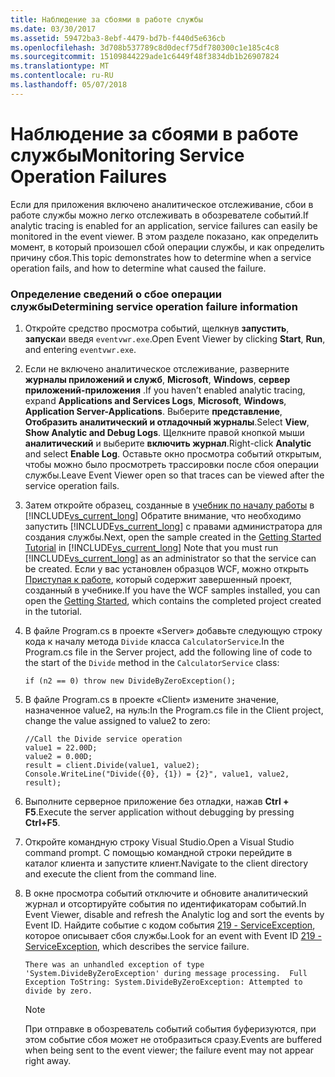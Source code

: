 ```yaml
---
title: Наблюдение за сбоями в работе службы
ms.date: 03/30/2017
ms.assetid: 59472ba3-8ebf-4479-bd7b-f440d5e636cb
ms.openlocfilehash: 3d708b537789c8d0decf75df780300c1e185c4c8
ms.sourcegitcommit: 15109844229ade1c6449f48f3834db1b26907824
ms.translationtype: MT
ms.contentlocale: ru-RU
ms.lasthandoff: 05/07/2018
---
```

# <a name="monitoring-service-operation-failures"></a><span data-ttu-id="a7bd9-102">Наблюдение за сбоями в работе службы</span><span class="sxs-lookup"><span data-stu-id="a7bd9-102">Monitoring Service Operation Failures</span></span>
<span data-ttu-id="a7bd9-103">Если для приложения включено аналитическое отслеживание, сбои в работе службы можно легко отслеживать в обозревателе событий.</span><span class="sxs-lookup"><span data-stu-id="a7bd9-103">If analytic tracing is enabled for an application, service failures can easily be monitored in the event viewer.</span></span>  <span data-ttu-id="a7bd9-104">В этом разделе показано, как определить момент, в который произошел сбой операции службы, и как определить причину сбоя.</span><span class="sxs-lookup"><span data-stu-id="a7bd9-104">This topic demonstrates how to determine when a service operation fails, and how to determine what caused the failure.</span></span>  
  
### <a name="determining-service-operation-failure-information"></a><span data-ttu-id="a7bd9-105">Определение сведений о сбое операции службы</span><span class="sxs-lookup"><span data-stu-id="a7bd9-105">Determining service operation failure information</span></span>  
  
1.  <span data-ttu-id="a7bd9-106">Откройте средство просмотра событий, щелкнув **запустить**, **запуска**и введя `eventvwr.exe`.</span><span class="sxs-lookup"><span data-stu-id="a7bd9-106">Open Event Viewer by clicking **Start**, **Run**, and entering `eventvwr.exe`.</span></span>  
  
2.  <span data-ttu-id="a7bd9-107">Если не включено аналитическое отслеживание, разверните **журналы приложений и служб**, **Microsoft**, **Windows**, **сервер приложений-приложения** .</span><span class="sxs-lookup"><span data-stu-id="a7bd9-107">If you haven’t enabled analytic tracing, expand **Applications and Services Logs**, **Microsoft**, **Windows**, **Application Server-Applications**.</span></span> <span data-ttu-id="a7bd9-108">Выберите **представление**, **Отобразить аналитический и отладочный журналы**.</span><span class="sxs-lookup"><span data-stu-id="a7bd9-108">Select **View**, **Show Analytic and Debug Logs**.</span></span> <span data-ttu-id="a7bd9-109">Щелкните правой кнопкой мыши **аналитический** и выберите **включить журнал**.</span><span class="sxs-lookup"><span data-stu-id="a7bd9-109">Right-click **Analytic** and select **Enable Log**.</span></span> <span data-ttu-id="a7bd9-110">Оставьте окно просмотра событий открытым, чтобы можно было просмотреть трассировки после сбоя операции службы.</span><span class="sxs-lookup"><span data-stu-id="a7bd9-110">Leave Event Viewer open so that traces can be viewed after the service operation fails.</span></span>  
  
3.  <span data-ttu-id="a7bd9-111">Затем откройте образец, созданные в [учебник по началу работы](../../../../../docs/framework/wcf/getting-started-tutorial.md) в [!INCLUDE[vs_current_long](../../../../../includes/vs-current-long-md.md)] Обратите внимание, что необходимо запустить [!INCLUDE[vs_current_long](../../../../../includes/vs-current-long-md.md)] с правами администратора для создания службы.</span><span class="sxs-lookup"><span data-stu-id="a7bd9-111">Next, open the sample created in the [Getting Started Tutorial](../../../../../docs/framework/wcf/getting-started-tutorial.md) in [!INCLUDE[vs_current_long](../../../../../includes/vs-current-long-md.md)] Note that you must run [!INCLUDE[vs_current_long](../../../../../includes/vs-current-long-md.md)] as an administrator so that the service can be created.</span></span> <span data-ttu-id="a7bd9-112">Если у вас установлен образцов WCF, можно открыть [Приступая к работе](../../../../../docs/framework/wcf/samples/getting-started-sample.md), который содержит завершенный проект, созданный в учебнике.</span><span class="sxs-lookup"><span data-stu-id="a7bd9-112">If you have the WCF samples installed, you can open the [Getting Started](../../../../../docs/framework/wcf/samples/getting-started-sample.md), which contains the completed project created in the tutorial.</span></span>  
  
4.  <span data-ttu-id="a7bd9-113">В файле Program.cs в проекте «Server» добавьте следующую строку кода к началу метода `Divide` класса `CalculatorService`.</span><span class="sxs-lookup"><span data-stu-id="a7bd9-113">In the Program.cs file in the Server project, add the following line of code to the start of the `Divide` method in the `CalculatorService` class:</span></span>  
  
    ```  
    if (n2 == 0) throw new DivideByZeroException();  
    ```  
  
5.  <span data-ttu-id="a7bd9-114">В файле Program.cs в проекте «Client» измените значение, назначенное value2, на нуль:</span><span class="sxs-lookup"><span data-stu-id="a7bd9-114">In the Program.cs file in the Client project, change the value assigned to value2 to zero:</span></span>  
  
    ```  
    //Call the Divide service operation  
    value1 = 22.00D;  
    value2 = 0.00D;  
    result = client.Divide(value1, value2);  
    Console.WriteLine("Divide({0}, {1}) = {2}", value1, value2, result);  
    ```  
  
6.  <span data-ttu-id="a7bd9-115">Выполните серверное приложение без отладки, нажав **Ctrl + F5**.</span><span class="sxs-lookup"><span data-stu-id="a7bd9-115">Execute the server application without debugging by pressing **Ctrl+F5**.</span></span>  
  
7.  <span data-ttu-id="a7bd9-116">Откройте командную строку Visual Studio.</span><span class="sxs-lookup"><span data-stu-id="a7bd9-116">Open a Visual Studio command prompt.</span></span>  <span data-ttu-id="a7bd9-117">С помощью командной строки перейдите в каталог клиента и запустите клиент.</span><span class="sxs-lookup"><span data-stu-id="a7bd9-117">Navigate to the client directory and execute the client from the command line.</span></span>  
  
8.  <span data-ttu-id="a7bd9-118">В окне просмотра событий отключите и обновите аналитический журнал и отсортируйте события по идентификаторам событий.</span><span class="sxs-lookup"><span data-stu-id="a7bd9-118">In Event Viewer, disable and refresh the Analytic log and sort the events by Event ID.</span></span>  <span data-ttu-id="a7bd9-119">Найдите событие с кодом события [219 - ServiceException](../../../../../docs/framework/wcf/diagnostics/etw/219-serviceexception.md), которое описывает сбоя службы.</span><span class="sxs-lookup"><span data-stu-id="a7bd9-119">Look for an event with Event ID [219 - ServiceException](../../../../../docs/framework/wcf/diagnostics/etw/219-serviceexception.md), which describes the service failure.</span></span>  
  
    ```Output  
    There was an unhandled exception of type 'System.DivideByZeroException' during message processing.  Full Exception ToString: System.DivideByZeroException: Attempted to divide by zero.  
    ```  
  
    > [!NOTE]
    >  <span data-ttu-id="a7bd9-120">При отправке в обозреватель событий события буферизуются, при этом событие сбоя может не отобразиться сразу.</span><span class="sxs-lookup"><span data-stu-id="a7bd9-120">Events are buffered when being sent to the event viewer; the failure event may not appear right away.</span></span>
